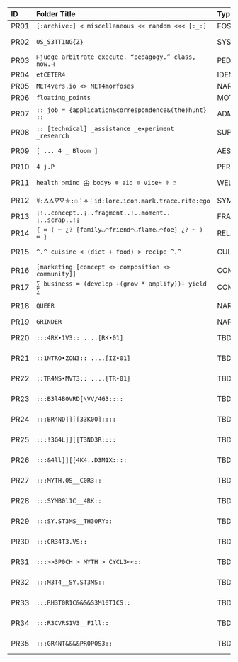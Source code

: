 
| ID   | Folder Title                                         | Type       | Status     | Notes                             |     |
| :--- | :--------------------------------------------------- | :--------- | :--------- | :-------------------------------- | --- |
| PR01 | `[:archive:] < miscellaneous << random <<< [:_:]`    | FOSSIL     | Passive    | Default catch-all                 |     |
| PR02 | `0S_S3TT1NG{Z}`                                      | SYSTEM     | Active     | Root OS settings & symbolic logic |     |
| PR03 | `⊢judge arbitrate execute. “pedagogy.” class, now.⊣` | PEDAGOGY   | Active     | Academic system design            |     |
| PR04 | `etCETER4`                                           | IDENTITY   | Active     | Personal music/media brand        |     |
| PR05 | `MET4vers.io <> MET4morfoses`                        | NARRATIVE  | Active     | Mythic story engine               |     |
| PR06 | `floating_points`                                    | MOTION     | Active     | Visual system project             |     |
| PR07 | `:: job = {application&correspondence&(the)hunt} ::` | ADMIN      | Passive    | Career/correspondence bucket      |     |
| PR08 | `:: [technical] _assistance _experiment _research`   | SUPPORT    | Passive    | Troubleshooting/experiments       |     |
| PR09 | `[ ... 4 _ Bloom ]`                                  | AESTHETIC  | Active     | Philosophical/root cosmology      |     |
| PR10 | `4 j.P`                                              | PERSONAL   | TBD        | Identity log? needs definition    |     |
| PR11 | `health ⊃mind ⨁ body↻ ⊕ aid ⊖ vice⇆ ⚕ ⊃`             | WELLNESS   | Generative | Health+mind-body hybrid folder    |     |
| PR12 | `☿:🜁🜂🜃🜄⛤:☉⋮🜍⋮id:lore.icon.mark.trace.rite:ego`  | SYMBOLIC   | Mythic     | Icon registry / ritual metadata   |     |
| PR13 | `¡!..concept..¡..fragment..!..moment..¡..scrap..!¡`  | FRAGMENT   | Fossil     | Idea scatter/scrapbook            |     |
| PR14 | `{ ∞ ( ~ ¿? [family◡◠friend◠◡flame◡◠foe] ¿? ~ ) ∞ }` | RELATIONAL | Fossil     | Emotion/connection web            |     |
| PR15 | `^.^ cuisine < (diet + food) > recipe ^.^`           | CULINARY   | Passive    | Food-based symbolic system        |     |
| PR16 | `[marketing [concept <> composition <> community]]`  | COMMS      | Passive    | Marketing/branding                |     |
| PR17 | `∑ business = (develop +(grow * amplify))+ yield ∑`  | COMMERCE   | Active     | Business engine logic             |     |
| PR18 | `QUEER`                                              | NARRATIVE  | Active     | Public, reality-facing narrative  |     |
| PR19 | `GRINDER`                                            | NARRATIVE  | Shadow     | Horror subproject                 |     |
| PR20 | `:::4RK•1V3:: ....[RK•01]`                           | TBD        | Untagged   | Needs review and classification   |     |
| PR21 | `::1NTRO•ZON3:: ....[IZ•01]`                         | TBD        | Untagged   | Needs review and classification   |     |
| PR22 | `::TR4NS•MVT3:: ....[TR•01]`                         | TBD        | Untagged   | Needs review and classification   |     |
| PR23 | `:::B3l4B0VRD[\VV/4G3::::`                           | TBD        | Untagged   | Needs review and classification   |     |
| PR24 | `:::BR4ND]][[33K00]::::`                             | TBD        | Untagged   | Needs review and classification   |     |
| PR25 | `:::!3G4L]][[T3ND3R::::`                             | TBD        | Untagged   | Needs review and classification   |     |
| PR26 | `:::&4ll]][[4K4..D3M1X::::`                          | TBD        | Untagged   | Needs review and classification   |     |
| PR27 | `:::MYTH.0S__C0R3::`                                 | TBD        | Untagged   | Needs review and classification   |     |
| PR28 | `:::SYMB0l1C__4RK::`                                 | TBD        | Untagged   | Needs review and classification   |     |
| PR29 | `:::SY.ST3MS__TH30RY::`                              | TBD        | Untagged   | Needs review and classification   |     |
| PR30 | `:::CR34T3.VS::`                                     | TBD        | Untagged   | Needs review and classification   |     |
| PR31 | `:::>>3P0CH > MYTH > CYCL3<<::`                      | TBD        | Untagged   | Needs review and classification   |     |
| PR32 | `:::M3T4__SY.ST3MS::`                                | TBD        | Untagged   | Needs review and classification   |     |
| PR33 | `:::RH3T0R1C&&&&S3M10T1CS::`                         | TBD        | Untagged   | Needs review and classification   |     |
| PR34 | `:::R3CVRS1V3__F1ll::`                               | TBD        | Untagged   | Needs review and classification   |     |
| PR35 | `:::GR4NT&&&&PR0P0S3::`                              | TBD        | Untagged   | Needs review and classification   |     |
